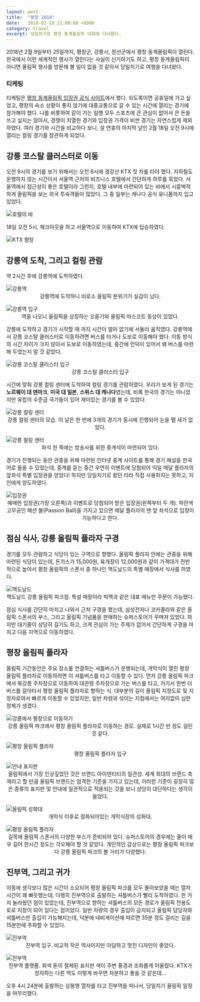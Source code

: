 ```yaml
---
layout: post
title:  "평창 2018"
date:   2018-02-18 21:00:00 +0900
category: travel
excerpt: 당일치기로 평창 동계올림픽 대회에 다녀왔다.
---
```


2018년 2월 9일부터 25일까지, 평창군, 강릉시, 정선군에서 평창 동계올림픽이 열린다. 한국에서 이런 세계적인 행사가 열린다는 사실이 신기하기도 하고, 평창 동계올림픽이 아니면 올림픽 행사를 방문해 볼 일이 없을 것 같아서 당일치기로 여행을 다녀왔다.


### 티케팅

티케팅은 [평창 동계올림픽 입장권 공식 사이트][1]에서 했다. 되도록이면 공휴일에 가고 싶었고, 평창의 숙소 상황이 좋지 않기에 대중교통으로 갈 수 있는 시간에 열리는 경기에 참가해야 했다. 나를 비롯하여 같이 가는 일행 모두 스포츠에 큰 관심이 없어서 큰 돈을 쓰고 싶지는 않아서, 경쟁이 치열한 경기와 입장권 가격이 비싼 경기는 자연스럽게 제외하였다. 여러 경기와 시간을 비교하다 보니, 설 연휴의 마지막 날인 2월 18일 오전 9시에 열리는 컬링 경기를 참관하게 되었다. 


## 강릉 코스탈 클러스터로 이동

오전 9시의 경기를 보기 위해서는 오전 6시에 경강선 KTX 첫 차를 타야 했다. 지하철도 운행하지 않는 시간이서 서울역 근처의 비즈니스 호텔에서 간단하게 하루를 묵었다. 서울역에서 접근성이 좋은 호텔이라 그런지, 호텔 내부에 마련되어 있는 바에서 시끌벅적하게 올림픽을 보는 외국 투숙객들이 많았다. 그 중 일부는 캐나다 공식 유니폼까지 입고 있었다.

![][image-1]

18일 오전 5시, 체크아웃을 하고 서울역으로 이동하여 KTX에 탑승하였다.

![][image-2]


## 강릉역 도착, 그리고 컬링 관람

약 2시간 후에 강릉역에 도착하였다. 

![][image-3]
<span style="text-align: center;display:block;"> 강릉역에 도착하니 비로소 올림픽 분위기가 실감이 났다.</span>

![][image-4]
<span style="text-align: center;display:block;">역을 나오니 올림픽을 상징하는 오륜기와 올림픽 마스코트 동상이 있었다.</span>

강릉에 도착하고 경기가 시작할 때 까지 시간이 얼마 없기에 서둘러 움직였다. 강릉역에서 강릉 코스탈 클러스터로 이동하려면 버스를 타거나 도보로 이동해야 했다. 이동 방식의 시간 차이가 크지 않아서 도보로 이동하였는데, 중간에 언덕이 있어서 왜 버스를 마련해 두었는지 알 것 같았다.

![][image-5]
<span style="text-align: center;display:block;">강릉 코스탈 클러스터 입구</span>

시간에 맞춰 강릉 컬링 센터에 도착하여 컬링 경기를 관람하였다. 우리가 보게 된 경기는 **노르웨이 대 덴마크**, **미국 대 일본**, **스위스 대 캐나다**였는데, 비록 한국의 경기는 아니었지만 유럽의 수준급 국가들이 있어 재미있는 경기를 볼 수 있었다.

![][image-6]
<span style="text-align: center;display:block;">강릉 컬링 센터의 모습. 이 날은 한 번에 3개의 경기가 동시에 진행되어 눈을 뗄 새가 없었다.</span>

![][image-7]
<span style="text-align: center;display:block;">좌석 한 쪽에는 방송사를 위한 중계석이 마련되어 있다.</span>

경기가 진행되는 동안 관중을 위해 마련된 인터넷 중계 사이트를 통해 경기 해설을 한국어로 들을 수 있었는데, 중계를 듣는 중간 우연히 이벤트에 당첨되어 익일 메달 플라자의 앞좌석 특별 입장권을 얻었다! 하지만 당일치기로 왔던 터라 직접 사용하지는 못하고, 지인에게 양도하였다.

![][image-8]
<span style="text-align: center;display:block;">예매한 입장권(가장 오른쪽)과 이벤트로 당첨되어 받은 입장권(왼쪽부터 두 개). 파란색 고무공인 패션 볼(Passion Ball)을 가지고 있으면 메달 플라자의 맨 앞 좌석으로 입장이 가능하다고 한다.</span>


## 점심 식사, 강릉 올림픽 플라자 구경

경기를 모두 관람하고 식당이 있는 구역으로 향했다. 올림픽 플라자 안에는 관중을 위해 마련된 식당이 있는데, 돈가스가 15,000원, 육개장이 12,000원과 같이 가격대가 전반적으로 높아서 평창 올림픽의 스폰서 중 하나인 맥도날드의 특별 매장에서 식사를 하였다.

 ![][image-9]
<span style="text-align: center;display:block;">맥도날드 강릉 올림픽 파크점. 특설 매장이라 빅맥과 같은 대표 메뉴만 주문이 가능했다.</span>

점심 식사를 간단히 마치고 나와서 근처 구경을 했는데, 삼성전자나 코카콜라와 같은 올림픽 스폰서의 부스, 그리고 올림픽 기념품을 판매하는 슈퍼스토어가 꾸며져 있었다. 하지만 대기줄이 상당히 길기도 하고, 크게 관심이 가는 주제가 없어서 간단하게 구경을 마치고 다음 지역으로 이동하였다.


## 평창 올림픽 플라자

올림픽 기간동안은 주요 장소를 연결하는 셔틀버스가 운행되는데, 개막식이 열린 평창 올림픽 플라자로 이동하려면 이 셔틀버스를 타고 이동할 수 있다. 먼저 강릉 올림픽 파크에서 북강릉 주차장으로 이동하여 대관령 주차장으로 가는 버스를 타고, 거기서 한번 더 버스를 갈아타서 평창 올림픽 플라자로 향하는 식. 대부분의 길이 올림픽 지정도로 및 지정차로여서 빠르게 이동할 수 있었지만, 일반 차량과 섞이는 지점에서는 여지없이 심한 정체가 생겼다. 

 ![][image-10]
<span style="text-align: center;display:block;">강릉 올림픽 파크에서 평창 올림픽 플라자로 이동하는 경로. 실제로 1시간 반 정도 걸린 것 같다.</span>

 ![][image-11]
<span style="text-align: center;display:block;">평창 올림픽 플라자 입구</span>

![][image-12]
<span style="text-align: center;display:block;">올림픽에서 가장 인상깊었던 것은 브랜드 아이덴티티의 일관성. 세계 최대의 브랜드 축제라고 할 만큼 올림픽 브랜드는 엄격한 기준을 가지고 있는데, 이러한 기준이 굉장히 많은 종류의 표지판 및 안내에 일관적으로 적용되는 것을 보니 상당히 대단하다는 생각이 들었다.</span>

![][image-13]
<span style="text-align: center;display:block;">개막식 이후로 점화되어있는 개막식장의 성화대.</span>

![][image-14]
<span style="text-align: center;display:block;">길목에 올림픽 스폰서의 다양한 부스가 준비되어 있다. 슈퍼스토어의 경우에는 줄이 매우 길어 한시간 정도는 각오해야 할 것 같았다. 개인적인 감상으로는 평창 올림픽 파크보다 강릉 올림픽 파크의 볼 거리가 다양했다.</span>


## 진부역, 그리고 귀가

이동에 생각보다 많은 시간이 소요되어 평창 올림픽 파크를 모두 돌아보았을 때는 열차 시간이 꽤 빠듯했는데, 다행히 진부역으로 출발하는 셔틀버스가 빨리 도착하였다. 한 가지 놀라웠던 점이 있었는데, 진부역으로 향하는 셔틀버스의 모든 경로가 올림픽 전용도로로 지정이 되어 있다는 점이었다. 일반 차량의 경우 출입이 금지되고 올림픽 담당자와 셔틀버스만 출입이 가능해지는데, 덕분에 네비게이션에 따르면 35분 정도 걸리는 길을 15분만에 주파할 수 있었다.

![][image-15]
<span style="text-align: center;display:block;">진부역 입구. 비교적 작은 역사이지만 아담하고 멋진 디자인이 좋았다.</span>


![][image-16]
<span style="text-align: center;display:block;">진부역 플랫폼. 회색 톤의 절제된 표지판 색이 주변 풍경과 조화롭게 어울렸다. KTX가 정차하는 다른 역도 이렇게 바꾸면 차분하고 좋을 것 같은데...</span>
  
오후 4시 24분에 출발하는 상봉행 열차를 타고 진부역을 떠나서, 당일치기 올림픽 일정을 마무리했다.

[1]:	https://tickets.pyeongchang2018.com/

[image-1]:	https://simplist.cdn.sapbox.me/2018-02-pyeongchang-2018/hotel-bar.jpg "호텔의 바"
[image-2]:	https://simplist.cdn.sapbox.me/2018-02-pyeongchang-2018/ktx-pyeongchang.jpg "KTX 평창"
[image-3]:	https://simplist.cdn.sapbox.me/2018-02-pyeongchang-2018/gangneung-stn.jpg "강릉역"
[image-4]:	https://simplist.cdn.sapbox.me/2018-02-pyeongchang-2018/gangneung-stn-entrance.jpg "강릉역 입구"
[image-5]:	https://simplist.cdn.sapbox.me/2018-02-pyeongchang-2018/gangneung-costal-cluster.jpg "강릉 코스탈 클러스터 입구"
[image-6]:	https://simplist.cdn.sapbox.me/2018-02-pyeongchang-2018/gangneung-curling-centre.jpg "강릉 컬링 센터"
[image-7]:	https://simplist.cdn.sapbox.me/2018-02-pyeongchang-2018/gangneung-curling-centre-2.jpg "강릉 컬링 센터"
[image-8]:	https://simplist.cdn.sapbox.me/2018-02-pyeongchang-2018/admission-tickets.jpg "입장권"
[image-9]:	https://simplist.cdn.sapbox.me/2018-02-pyeongchang-2018/mcdonalds.jpg "맥도날드"
[image-10]:	https://simplist.cdn.sapbox.me/2018-02-pyeongchang-2018/shuttle-bus-map.png "강릉에서 평창으로 이동하기"
[image-11]:	https://simplist.cdn.sapbox.me/2018-02-pyeongchang-2018/pyeongchang-mountain-cluster.jpg "평창 올림픽 플라자"
[image-12]:	https://simplist.cdn.sapbox.me/2018-02-pyeongchang-2018/guidance-mark.jpg "안내 표지판"
[image-13]:	https://simplist.cdn.sapbox.me/2018-02-pyeongchang-2018/olympic-flame.jpg "올림픽 성화대"
[image-14]:	https://simplist.cdn.sapbox.me/2018-02-pyeongchang-2018/pyeongchang-mountain-cluster-road.jpg "평창 올림픽 플라자"
[image-15]:	https://simplist.cdn.sapbox.me/2018-02-pyeongchang-2018/jinbu-stn-entrance.jpg "진부역"
[image-16]:	https://simplist.cdn.sapbox.me/2018-02-pyeongchang-2018/jinbu-stn.JPG "진부역"